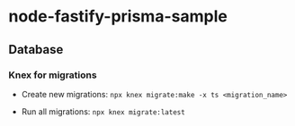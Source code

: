 # node-fastify-prisma-sample

## Database

### Knex for migrations

- Create new migrations: `npx knex migrate:make -x ts <migration_name>`

- Run all migrations: `npx knex migrate:latest`
